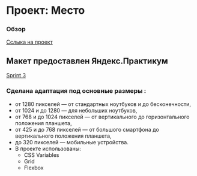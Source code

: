 # Проект: Место

### Обзор

[Сслыка на проект](https://lankkari666.github.io/mesto-project/index.html)

## Макет предоставлен Яндекс.Практикум
[Sprint 3](https://www.figma.com/file/l2TUqLj7rK8R3lcRV5aM4v/JavaScript.-Sprint-4-Copy)

### Сделана адаптация под основные размеры :
* от 1280 пикселей — от стандартных ноутбуков и до бесконечности,
* от 1024 и до 1280 — для небольших ноутбуков,
* от 768 и до 1024 пикселей — от вертикального до горизонтального положения планшета,
* от 425 и до 768 пикселей — от большого смартфона до вертикального положения планшета,
* до 320 пикселей — мобильные устройства.
* В проекте использованы:
 	- CSS Variables
 	- Grid
	- Flexbox
